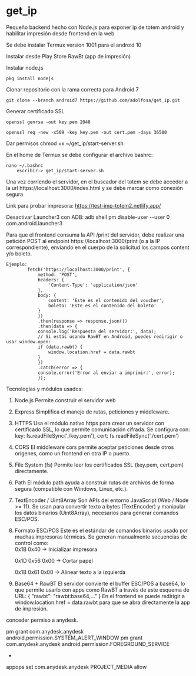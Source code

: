 # get_ip
Pequeño backend hecho con Node.js para exponer ip de totem android y habilitar impresión desde frontend en la web

Se debe instalar Termux version 1001 para el android 10

Instalar desde Play Store RawBt (app de impresión)

Instalar node.js

    pkg install nodejs

Clonar repositorio con la rama correcta para Android 7

    git clone --branch android7 https://github.com/adolfosa/get_ip.git

Generar certificado SSL

    openssl genrsa -out key.pem 2048

    openssl req -new -x509 -key key.pem -out cert.pem -days 36500
    

Dar permisos 
    chmod +x ~/get_ip/start-server.sh


En el home de Termux se debe configurar el archivo bashrc:

    nano ~/.bashrc 
        escribir-> get_ip/start-server.sh


Una vez corriendo el servidor, en el buscador del totem se debe acceder a la url https://localhost:3000/index.html y se debe marcar como conexión segura

Link para probar impresora: https://test-imp-totem2.netlify.app/

Desactivar Launcher3 con ADB: adb shell pm disable-user --user 0 com.android.launcher3


Para que el frontend consuma la API /print del servidor, debe realizar una petición POST al endpoint https://localhost:3000/print (o a la IP correspondiente), enviando en el cuerpo de la solicitud los campos content y/o boleto.

    Ejemplo:
            fetch('https://localhost:3000/print', {
                method: 'POST',
                headers: {
                    'Content-Type': 'application/json'
                },
                body: {
                    content: 'Este es el contenido del voucher',
                    boleto: 'Este es el contenido del boleto'
                }
                })
                .then(response => response.json())
                .then(data => {
                console.log('Respuesta del servidor:', data);
                // Si estás usando RawBT en Android, puedes redirigir o usar window.open:
                if (data.rawbt) {                    
                    window.location.href = data.rawbt
                }
                })
                .catch(error => {
                console.error('Error al enviar a imprimir:', error);
                });

Tecnologías y módulos usados:

1. Node.js
Permite construir el servidor web

2. Express
Simplifica el manejo de rutas, peticiones y middleware.

3. HTTPS
Usa el módulo nativo https para crear un servidor con certificado SSL, lo que permite comunicación cifrada.
Se configura con:
    key: fs.readFileSync('./key.pem'),
    cert: fs.readFileSync('./cert.pem')

4. CORS
El middleware cors permite aceptar peticiones desde otros orígenes, como un frontend en otra IP o puerto.

5. File System (fs)
Permite leer los certificados SSL (key.pem, cert.pem) directamente.

6. Path
El módulo path ayuda a construir rutas de archivos de forma segura (compatible con Windows, Linux, etc.).

7. TextEncoder / Uint8Array
Son APIs del entorno JavaScript (Web / Node >= 11). Se usan para convertir texto a bytes (TextEncoder) y manipular los datos binarios (Uint8Array), necesarios para generar comandos ESC/POS.

8. Formato ESC/POS
Este es el estándar de comandos binarios usado por muchas impresoras térmicas. Se generan manualmente secuencias de control como:    
    0x1B 0x40 → Inicializar impresora
    
    0x1D 0x56 0x00 → Cortar papel
    
    0x1B 0x61 0x00 → Alinear texto a la izquierda

9. Base64 + RawBT
El servidor convierte el buffer ESC/POS a base64, lo que permite usarlo con apps como RawBT a través de este esquema de URL: { "rawbt": "rawbt:base64,..." }
En el frontend se puede redirigir a window.location.href = data.rawbt para que se abra directamente la app de impresión.


conceder permiso a anydesk.

pm grant com.anydesk.anydesk android.permission.SYSTEM_ALERT_WINDOW
pm grant com.anydesk.anydesk android.permission.FOREGROUND_SERVICE

-

appops set com.anydesk.anydesk PROJECT_MEDIA allow